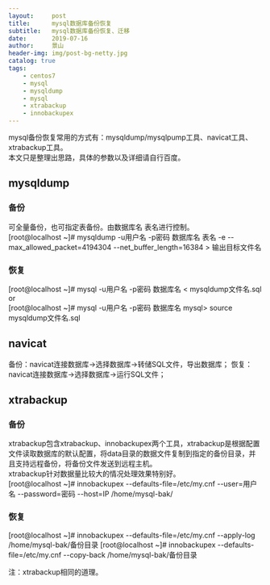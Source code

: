 ```yaml
---
layout:     post
title:      mysql数据库备份恢复
subtitle:   mysql数据库备份恢复、迁移
date:       2019-07-16
author:     景山
header-img: img/post-bg-netty.jpg
catalog: true
tags:
    - centos7
    - mysql
    - mysqldump
    - mysql
    - xtrabackup
    - innobackupex
---
```


mysql备份恢复常用的方式有：mysqldump/mysqlpump工具、navicat工具、xtrabackup工具。  
本文只是整理出思路，具体的参数以及详细请自行百度。
## mysqldump
### 备份
可全量备份，也可指定表备份。由数据库名 表名进行控制。  
[root@localhost ~]# mysqldump -u用户名 -p密码 数据库名 表名 -e --max_allowed_packet=4194304 --net_buffer_length=16384 > 输出目标文件名
### 恢复
[root@localhost ~]# mysql -u用户名 -p密码 数据库名 < mysqldump文件名.sql   
or  
[root@localhost ~]# mysql -u用户名 -p密码 数据库名
mysql> source  mysqldump文件名.sql
## navicat
备份：navicat连接数据库->选择数据库->转储SQL文件，导出数据库；
恢复：navicat连接数据库->选择数据库->运行SQL文件；
## xtrabackup
### 备份
xtrabackup包含xtrabackup、innobackupex两个工具，xtrabackup是根据配置文件读取数据库的默认配置，将data目录的数据文件复制到指定的备份目录，并且支持远程备份，将备份文件发送到远程主机。  
xtrabackup针对数据量比较大的情况处理效果特别好。  
[root@localhost ~]# innobackupex --defaults-file=/etc/my.cnf --user=用户名 --password=密码 --host=IP /home/mysql-bak/
### 恢复
[root@localhost ~]# innobackupex --defaults-file=/etc/my.cnf --apply-log /home/mysql-bak/备份目录
[root@localhost ~]# innobackupex --defaults-file=/etc/my.cnf --copy-back /home/mysql-bak/备份目录

注：xtrabackup相同的道理。
